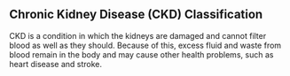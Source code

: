 ## Chronic Kidney Disease (CKD) Classification
CKD is a condition in which the kidneys are damaged and cannot filter blood as well as they should. Because of this, excess fluid and waste from blood remain in the body and may cause other health problems, such as heart disease and stroke.
